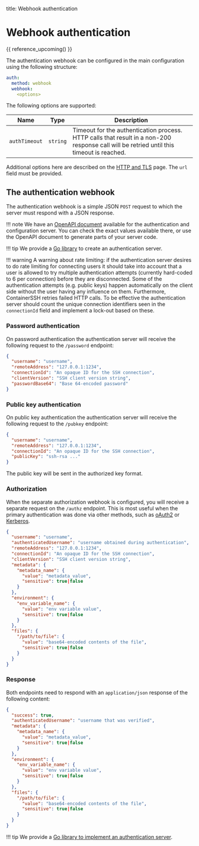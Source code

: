 title: Webhook authentication

<h1>Webhook authentication</h1>

{{ reference_upcoming() }}

The authentication webhook can be configured in the main configuration using the following structure:

```yaml
auth:
  method: webhook
  webhook:
    <options>
```

The following options are supported:

| Name          | Type     | Description                                                                                                                              |
|---------------|----------|------------------------------------------------------------------------------------------------------------------------------------------|
| `authTimeout` | `string` | Timeout for the authentication process. HTTP calls that result in a non-200 response call will be retried until this timeout is reached. |

Additional options here are described on the [HTTP and TLS](http.md#http-client-configuration) page. The `url` field
must be provided.

## The authentication webhook

The authentication webhook is a simple JSON `POST` request to which the server must respond with a JSON response.

!!! note We have an [OpenAPI document](../api/authconfig) available for the authentication and configuration server. You
can check the exact values available there, or use the OpenAPI document to generate parts of your server code.

!!! tip We provide a [Go library](https://github.com/ContainerSSH/libcontainerssh) to create an authentication server.

!!! warning A warning about rate limiting: if the authentication server desires to do rate limiting for connecting users
it should take into account that a user is allowed to try multiple authentication attempts (currently hard-coded to 6
per connection) before they are disconnected. Some of the authentication attempts (e.g. public keys) happen
automatically on the client side without the user having any influence on them. Furthermore, ContainerSSH retries failed
HTTP calls. To be effective the authentication server should count the unique connection identifiers seen in
the `connectionId` field and implement a lock-out based on these.

### Password authentication

On password authentication the authentication server will receive the following request to the `/password` endpoint:

```json
{
  "username": "username",
  "remoteAddress": "127.0.0.1:1234",
  "connectionId": "An opaque ID for the SSH connection",
  "clientVersion": "SSH client version string",
  "passwordBase64": "Base 64-encoded password"
}
```

### Public key authentication

On public key authentication the authentication server will receive the following request to the `/pubkey` endpoint:

```json
{
  "username": "username",
  "remoteAddress": "127.0.0.1:1234",
  "connectionId": "An opaque ID for the SSH connection",
  "publicKey": "ssh-rsa ..."
}
```

The public key will be sent in the authorized key format.

### Authorization

When the separate authorization webhook is configured, you will receive a separate request on the `/authz` endpoint. This is most useful when the primary authentication was done via other methods, such as [oAuth2](auth-oauth2.md) or [Kerberos](auth-kerberos.md).

```json
{
  "username": "username",
  "authenticatedUsername": "username obtained during authentication",
  "remoteAddress": "127.0.0.1:1234",
  "connectionId": "An opaque ID for the SSH connection",
  "clientVersion": "SSH client version string",
  "metadata": {
    "metadata_name": {
      "value": "metadata_value",
      "sensitive": true|false
    }
  },
  "environment": {
    "env_variable_name": {
      "value": "env variable value",
      "sensitive": true|false
    }
  },
  "files": {
    "/path/to/file": {
      "value": "base64-encoded contents of the file",
      "sensitive": true|false
    }
  }
}
```

### Response

Both endpoints need to respond with an `application/json` response of the following content:

```json
{
  "success": true,
  "authenticatedUsername": "username that was verified",
  "metadata": {
    "metadata_name": {
      "value": "metadata_value",
      "sensitive": true|false
    }
  },
  "environment": {
    "env_variable_name": {
      "value": "env variable value",
      "sensitive": true|false
    }
  },
  "files": {
    "/path/to/file": {
      "value": "base64-encoded contents of the file",
      "sensitive": true|false
    }
  }
}
```

!!! tip We provide a [Go library to implement an authentication server](https://github.com/containerssh/libcontainerssh).

